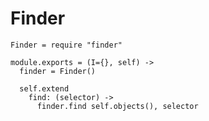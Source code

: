 Finder
======

    Finder = require "finder"

    module.exports = (I={}, self) ->
      finder = Finder()

      self.extend
        find: (selector) ->
          finder.find self.objects(), selector
